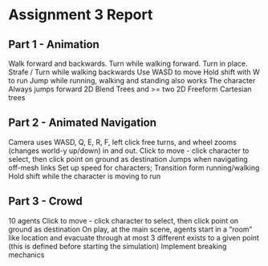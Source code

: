 # Assignment 3 Report
## Part 1 - Animation

Walk forward and backwards. Turn while walking forward. Turn in place. Strafe / Turn while walking backwards
Use WASD to move 
Hold shift with W to run
Jump while running, walking and standing also works The character Always jumps forward
2D Blend Trees and >= two 2D Freeform Cartesian trees


## Part 2 - Animated Navigation

Camera uses WASD, Q, E, R, F, left click free turns, and wheel zooms (changes world-y up/down) in and out.
Click to move - click character to select, then click point on ground as destination
Jumps when navigating off-mesh links
Set up speed for characters; Transition form running/walking
Hold shift while the character is moving to run


## Part 3 - Crowd

10 agents
Click to move - click character to select, then click point on ground as destination
On play, at the main scene, agents start in a “room” like location and evacuate through at most 3 different exists to a given point (this is defined before starting the simulation)
Implement breaking mechanics
